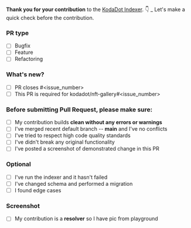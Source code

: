 **Thank you for your contribution** to the [KodaDot Indexer](https://kodadot.xyz).
👇 \_ Let's make a quick check before the contribution.

### PR type

- [ ] Bugfix
- [ ] Feature
- [ ] Refactoring

### What's new?

- [ ] PR closes #<issue_number>
- [ ] This PR is required for kodadot/nft-gallery#<issue_number>

### Before submitting Pull Request, please make sure:

- [ ] My contribution builds **clean without any errors or warnings**
- [ ] I've merged recent default branch -- **main** and I've no conflicts
- [ ] I've tried to respect high code quality standards
- [ ] I've didn't break any original functionality
- [ ] I've posted a screenshot of demonstrated change in this PR

### Optional

- [ ] I've run the indexer and it hasn't failed
- [ ] I've changed schema and performed a migration
- [ ] I found edge cases

### Screenshot

- [ ] My contribution is a **resolver** so I have pic from playground

